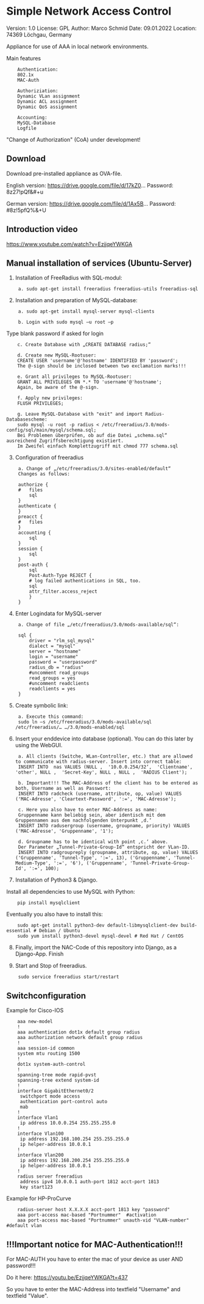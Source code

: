 # Simple Network Access Control

Version:	1.0
License:	GPL
Author:		Marco Schmid
Date: 		09.01.2022
Location:	74369 Löchgau, Germany

Appliance for use of AAA in local network environments.

Main features

		Authentication:
  		802.1x
  		MAC-Auth
  		
  		Authoriziation:
		Dynamic VLan assignment
		Dynamic ACL assignment
		Dynamic QoS assignment

		Accounting:
		MySQL-Database
		Logfile

"Change of Authorization" (CoA) under development!

## Download

Download pre-installed appliance as OVA-file.

English version:
https://drive.google.com/file/d/17kZ0...
Password: 8z27!pQf&#+u

German version:
https://drive.google.com/file/d/1Ax5B...
Password: #8z!5pfQ%&+U

## Introduction video

https://www.youtube.com/watch?v=EzjjqeYWKGA

## Manual installation of services (Ubuntu-Server)

1. Installation of FreeRadius with SQL-modul:

        a. sudo apt-get install freeradius freeradius-utils freeradius-sql

2. Installation and preparation of MySQL-database:

        a. sudo apt-get install mysql-server mysql-clients

        b. Login with sudo mysql –u root –p
Type blank password if asked for login

        c. Create Database with „CREATE DATABASE radius;“

        d. Create new MySQL-Rootuser:
		CREATE USER 'username'@'hostname' IDENTIFIED BY 'password';
		The @-sign should be inclosed between two exclamation marks!!!

        e. Grant all privileges to MySQL-Rootuser:
		GRANT ALL PRIVILEGES ON *.* TO 'username'@'hostname';
		Again, be aware of the @-sign.

        f. Apply new privileges:
		FLUSH PRIVILEGES;

        g. Leave MySQL-Database with "exit" and import Radius-Databasescheme:
		sudo mysql -u root -p radius < /etc/freeradius/3.0/mods-config/sql/main/mysql/schema.sql;
		Bei Problemen überprüfen, ob auf die Datei „schema.sql“ ausreichend Zugriffsberechtigung existiert.
		Im Zweifel einfach Komplettzugriff mit chmod 777 schema.sql


3. Configuration of freeradius

        a. Change of „/etc/freeradius/3.0/sites-enabled/default“
		Changes as follows:

		authorize {
		#   files
		    sql
		}
		authenticate {
		}
		preacct {
		#   files
		}
		accounting {
		    sql
		}
		session {
		    sql
		}
		post-auth {
		    sql
		    Post-Auth-Type REJECT {
		    # log failed authentications in SQL, too.
		    sql
		    attr_filter.access_reject
		    }
		}


4. Enter Logindata for MySQL-server

        a. Change of file „/etc/freeradius/3.0/mods-available/sql“:

		sql {
		    driver = "rlm_sql_mysql"
		    dialect = "mysql"
		    server = "hostname"
		    login = "username"
		    password = "userpassword"
		    radius_db = "radius"
		    #uncomment read_groups
		    read_groups = yes
		    #uncomment readclients
		    readclients = yes
		}





5. Create symbolic link:

        a. Execute this command:
		sudo ln –s /etc/freeradius/3.0/mods-available/sql /etc/freeradius/… …/3.0/mods-enabled/sql



6. Insert your enddevice into database (optional). You can do this later by using the WebGUI.

        a. All clients (Switche, WLan-Controller, etc.) that are allowed to communicate with radius-server. Insert into correct table:
		INSERT INTO  nas VALUES (NULL ,  '10.0.0.254/32‘,  'Clientname', 'other', NULL ,  'Secret-Key', NULL , NULL ,  'RADIUS Client');

        b. Important!!! The MAC-Address of the client has to be entered as both, Username as well as Passwort:
		INSERT INTO radcheck (username, attribute, op, value) VALUES ('MAC-Adresse', 'Cleartext-Password', ':=', 'MAC-Adresse');

        c. Here you also have to enter MAC-Address as name:
		Gruppenname kann beliebig sein, aber identisch mit dem Gruppennamen aus dem nachfolgenden Unterpunkt ‚d.‘
		INSERT INTO radusergroup (username, groupname, priority) VALUES ('MAC-Adresse', 'Gruppenname', '1');

        d. Groupname has to be identical with point ‚c.‘ above.
		Der Parameter „Tunnel-Private-Group-Id“ entspricht der VLan-ID.
		INSERT INTO radgroupreply (groupname, attribute, op, value) VALUES ('Gruppenname', 'Tunnel-Type', ':=', 13), ('Gruppenname', 'Tunnel-Medium-Type', ':=', '6'), ('Gruppenname', 'Tunnel-Private-Group-Id', ':=', 100);


7. Installation of Python3 & Django.

Install all dependencies to use MySQL with Python:
	
		pip install mysqlclient

Eventually you also have to install this:

		sudo apt-get install python3-dev default-libmysqlclient-dev build-essential # Debian / Ubuntu
		sudo yum install python3-devel mysql-devel # Red Hat / CentOS
		
8. Finally, import the NAC-Code of this repository into Django, as a Django-App.
Finish


9. Start and Stop of freeradius.

		sudo service freeradius start/restart
	

## Switchconfiguration

Example for Cisco-IOS

		aaa new-model
		!
		aaa authentication dot1x default group radius
		aaa authorization network default group radius
		!
		aaa session-id common
		system mtu routing 1500
		!
		dot1x system-auth-control
		!
		spanning-tree mode rapid-pvst
		spanning-tree extend system-id
		!
		interface GigabitEthernet0/2
		 switchport mode access
		 authentication port-control auto
		 mab
		!
		interface Vlan1
		 ip address 10.0.0.254 255.255.255.0
		!
		interface Vlan100
		 ip address 192.168.100.254 255.255.255.0
		 ip helper-address 10.0.0.1
		!
		interface Vlan200
		 ip address 192.168.200.254 255.255.255.0
		 ip helper-address 10.0.0.1
		!
		radius server freeradius
		 address ipv4 10.0.0.1 auth-port 1812 acct-port 1813
		 key start123


Example for HP-ProCurve

		radius-server host X.X.X.X acct-port 1813 key "password"
		aaa port-access mac-based "Portnummer"  #activation
		aaa port-access mac-based "Portnummer" unauth-vid "VLAN-number"  #default vlan

## !!!Important notice for MAC-Authentication!!!

For MAC-AUTH you have to enter the mac of your device as user AND password!!!

Do it here: https://youtu.be/EzjjqeYWKGA?t=437

So you have to enter the MAC-Address into textfield "Username" and textfield "Value".
